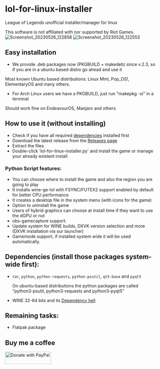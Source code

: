 # lol-for-linux-installer

League of Legends unofficial installer/manager for linux

This software is not affiliated with nor supported by Riot Games.
![Screenshot_20230526_122858](https://github.com/kassindornelles/lol-for-linux-installer/assets/40970965/b77e576b-5044-4447-bea2-06cb80da3a3c)
![Screenshot_20230526_122553](https://github.com/kassindornelles/lol-for-linux-installer/assets/40970965/519e3787-41eb-4f1e-8cdb-dabf62e6d126)


## Easy installation
- We provide .deb packages now (PKGBUILD + makedeb) since v.2.3, so if you are in a ubuntu based distro go ahead and use it

 Most known Ubuntu based distributions: Linux Mint, Pop_OS!, ElementaryOS and many others.

- For Arch Linux users we have a PKGBUILD, just run "makepkg -si" in a terminal

 Should work fine on EndeavourOS, Manjaro and others

## How to use it (without installing)
- Check if you have all required [dependencies](#dependencies) installed first
- Download the latest release from the [Releases page](https://github.com/kassindornelles/lol-for-linux-bash-installer/releases)
- Extract the files
- Double-click 'lol-for-linux-installer.py' and install the game or manage your already existent install.

### Python Script features:
- You can choose where to install the game and also the region you are going to play
- It installs wine-ge-lol with FSYNC/FUTEX2 support enabled by default for better CPU performance
- It creates a desktop file in the system menu (with icons for the game)
- Option to uninstall the game
- Users of hybrid graphics can choose at install time if they want to use the dGPU or not
- obs-gamecapture support.
- Update system for WINE builds, DXVK version selection and more (DXVK installation via our launcher)
- Gamemode support, if installed system wide it will be used automatically.

## <a name="dependencies"></a> Dependencies (install those packages system-wide first):
- `tar`, `python`, `python-requests`, `python-psutil`, `qt5-base` and `pyqt5`

   On ubuntu-based distributions the python packages are called "python3-psutil, python3-requests and python3-pyqt5"
   
- WINE 32-64 bits and its [Dependency hell](https://www.gloriouseggroll.tv/how-to-get-out-of-wine-dependency-hell/)

## Remaining tasks:
- Flatpak package

## Buy me a coffee

<a href="https://www.paypal.com/donate/?hosted_button_id=UMJWYGDH2RC7E"><img src="https://github.com/andreostrovsky/donate-with-paypal/blob/master/grey.svg" alt="Donate with PayPal" width="150" height="40"></a>

